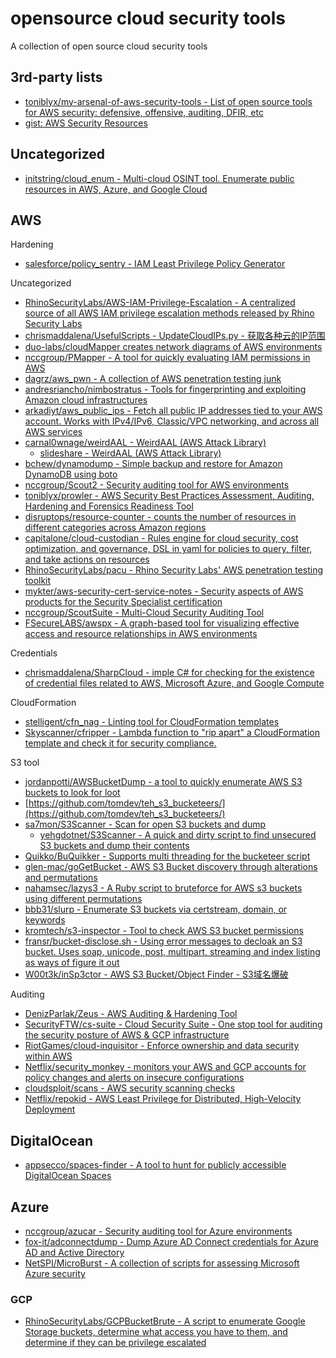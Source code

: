 # opensource cloud security tools

A collection of open source cloud security tools

## 3rd-party lists

* [toniblyx/my-arsenal-of-aws-security-tools - List of open source tools for AWS security: defensive, offensive, auditing, DFIR, etc](https://github.com/toniblyx/my-arsenal-of-aws-security-tools)
* [gist: AWS Security Resources](https://gist.github.com/chanj/6c48c059ad4b72a60bf3)

## Uncategorized

* [initstring/cloud_enum - Multi-cloud OSINT tool. Enumerate public resources in AWS, Azure, and Google Cloud](https://github.com/initstring/cloud_enum)

## AWS

Hardening

* [salesforce/policy_sentry - IAM Least Privilege Policy Generator](https://github.com/salesforce/policy_sentry)

Uncategorized

* [RhinoSecurityLabs/AWS-IAM-Privilege-Escalation - A centralized source of all AWS IAM privilege escalation methods released by Rhino Security Labs](https://github.com/RhinoSecurityLabs/AWS-IAM-Privilege-Escalation)
* [chrismaddalena/UsefulScripts - UpdateCloudIPs.py - 获取各种云的IP范围](https://github.com/chrismaddalena/UsefulScripts/blob/master/UpdateCloudIPs.py)
* [duo-labs/cloudMapper creates network diagrams of AWS environments](https://github.com/duo-labs/cloudmapper)
* [nccgroup/PMapper - A tool for quickly evaluating IAM permissions in AWS](https://github.com/nccgroup/PMapper)
* [dagrz/aws_pwn - A collection of AWS penetration testing junk](https://github.com/dagrz/aws_pwn)
* [andresriancho/nimbostratus - Tools for fingerprinting and exploiting Amazon cloud infrastructures](https://andresriancho.github.io/nimbostratus/)
* [arkadiyt/aws_public_ips - Fetch all public IP addresses tied to your AWS account. Works with IPv4/IPv6, Classic/VPC networking, and across all AWS services](https://github.com/arkadiyt/aws_public_ips)
* [carnal0wnage/weirdAAL - WeirdAAL (AWS Attack Library)](https://github.com/carnal0wnage/weirdAAL)
  * [slideshare - WeirdAAL (AWS Attack Library)](https://www.slideshare.net/chrisgates/weirdaal-aws-attack-library)
* [bchew/dynamodump - Simple backup and restore for Amazon DynamoDB using boto](https://github.com/bchew/dynamodump)
* [nccgroup/Scout2 - Security auditing tool for AWS environments](https://github.com/nccgroup/Scout2)
* [toniblyx/prowler - AWS Security Best Practices Assessment, Auditing, Hardening and Forensics Readiness Tool](https://github.com/toniblyx/prowler)
* [disruptops/resource-counter - counts the number of resources in different categories across Amazon regions](https://github.com/disruptops/resource-counter)
* [capitalone/cloud-custodian - Rules engine for cloud security, cost optimization, and governance, DSL in yaml for policies to query, filter, and take actions on resources](https://github.com/capitalone/cloud-custodian)
* [RhinoSecurityLabs/pacu - Rhino Security Labs' AWS penetration testing toolkit](https://github.com/RhinoSecurityLabs/pacu)
* [mykter/aws-security-cert-service-notes - Security aspects of AWS products for the Security Specialist certification](https://github.com/mykter/aws-security-cert-service-notes)
* [nccgroup/ScoutSuite - Multi-Cloud Security Auditing Tool](https://github.com/nccgroup/ScoutSuite)
* [FSecureLABS/awspx - A graph-based tool for visualizing effective access and resource relationships in AWS environments](https://github.com/FSecureLABS/awspx)

Credentials

* [chrismaddalena/SharpCloud - imple C# for checking for the existence of credential files related to AWS, Microsoft Azure, and Google Compute](https://github.com/chrismaddalena/SharpCloud)

CloudFormation

* [stelligent/cfn_nag - Linting tool for CloudFormation templates](https://github.com/stelligent/cfn_nag)
* [Skyscanner/cfripper - Lambda function to "rip apart" a CloudFormation template and check it for security compliance.](https://github.com/Skyscanner/cfripper/)

S3 tool

* [jordanpotti/AWSBucketDump - a tool to quickly enumerate AWS S3 buckets to look for loot](https://github.com/jordanpotti/AWSBucketDump)
* [https://github.com/tomdev/teh_s3_bucketeers/](https://github.com/tomdev/teh_s3_bucketeers/)
* [sa7mon/S3Scanner - Scan for open S3 buckets and dump](https://github.com/sa7mon/S3Scanner)
  * [yehgdotnet/S3Scanner - A quick and dirty script to find unsecured S3 buckets and dump their contents](https://github.com/yehgdotnet/S3Scanner)
* [Quikko/BuQuikker - Supports multi threading for the bucketeer script](https://github.com/Quikko/BuQuikker)
* [glen-mac/goGetBucket - AWS S3 Bucket discovery through alterations and permutations](https://github.com/glen-mac/goGetBucket)
* [nahamsec/lazys3 - A Ruby script to bruteforce for AWS s3 buckets using different permutations](https://github.com/nahamsec/lazys3)
* [bbb31/slurp - Enumerate S3 buckets via certstream, domain, or keywords](https://github.com/bbb31/slurp)
* [kromtech/s3-inspector - Tool to check AWS S3 bucket permissions](https://github.com/kromtech/s3-inspector)
* [fransr/bucket-disclose.sh - Using error messages to decloak an S3 bucket. Uses soap, unicode, post, multipart, streaming and index listing as ways of figure it out](https://gist.github.com/fransr/a155e5bd7ab11c93923ec8ce788e3368)
* [W00t3k/inSp3ctor - AWS S3 Bucket/Object Finder - S3域名爆破](https://github.com/W00t3k/inSp3ctor)

Auditing

* [DenizParlak/Zeus - AWS Auditing & Hardening Tool](https://github.com/DenizParlak/Zeus)
* [SecurityFTW/cs-suite - Cloud Security Suite - One stop tool for auditing the security posture of AWS & GCP infrastructure](https://github.com/SecurityFTW/cs-suite)
* [RiotGames/cloud-inquisitor - Enforce ownership and data security within AWS](https://github.com/RiotGames/cloud-inquisitor)
* [Netflix/security_monkey - monitors your AWS and GCP accounts for policy changes and alerts on insecure configurations](https://github.com/Netflix/security_monkey)
* [cloudsploit/scans - AWS security scanning checks](https://github.com/cloudsploit/scans)
* [Netflix/repokid - AWS Least Privilege for Distributed, High-Velocity Deployment](https://github.com/Netflix/repokid)

## DigitalOcean

* [appsecco/spaces-finder - A tool to hunt for publicly accessible DigitalOcean Spaces](https://github.com/appsecco/spaces-finder)

## Azure

* [nccgroup/azucar - Security auditing tool for Azure environments](https://github.com/nccgroup/azucar/)
* [fox-it/adconnectdump - Dump Azure AD Connect credentials for Azure AD and Active Directory](https://github.com/fox-it/adconnectdump)
* [NetSPI/MicroBurst - A collection of scripts for assessing Microsoft Azure security](https://github.com/NetSPI/MicroBurst)

### GCP

* [RhinoSecurityLabs/GCPBucketBrute - A script to enumerate Google Storage buckets, determine what access you have to them, and determine if they can be privilege escalated](https://github.com/RhinoSecurityLabs/GCPBucketBrute)





